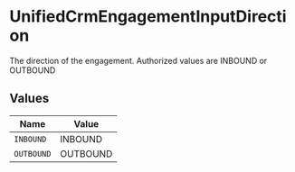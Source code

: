 # UnifiedCrmEngagementInputDirection

The direction of the engagement. Authorized values are INBOUND or OUTBOUND


## Values

| Name       | Value      |
| ---------- | ---------- |
| `INBOUND`  | INBOUND    |
| `OUTBOUND` | OUTBOUND   |